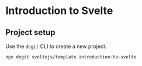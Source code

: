 # Introduction to Svelte

## Project setup

Use the `degit` CLI to create a new project.

```
npx degit sveltejs/template introduction-to-svelte
```
